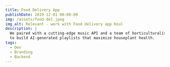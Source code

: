 ```yaml
---
title: Food Delivery App
publishDate: 2019-12-01 00:00:00
img: /assets/food-del.jpeg
img_alt: Relevant - work with Food delivery app Koul
description: |
  We paired with a cutting-edge music API and a team of horticulturalists
  to build AI-generated playlists that maximize houseplant health.
tags:
  - Dev
  - Branding
  - Backend
---
```


